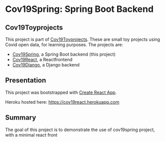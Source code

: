 
# Cov19Spring: Spring Boot Backend

## Cov19Toyprojects

This project is part of [Cov19Toyprojects](https://github.com/mvoland/cov19toyprojects). These are small toy projects using Covid open data, for learning purposes. The projects are:

* [Cov19Spring](https://github.com/mvoland/cov19spring), a Spring Boot backend (this project)
* [Cov19React](https://github.com/mvoland/cov19react), a Reactfrontend
* [Cov19Django](https://github.com/mvoland/cov19django), a Django backend

## Presentation

This project was bootstrapped with [Create React App](https://github.com/facebook/create-react-app).

Heroku hosted here: <https://cov19react.herokuapp.com>


## Summary

The goal of this project is to demonstrate the use of cov19spring project, with a minimal react front
